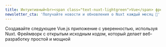 ```yaml
---
title: Интуитивный<br><span class="text-nuxt-lightgreen">Vue</span> фреймворк<br>
newsletter_cta: 'Получайте новости и обновления о Nuxt каждый месяц 💌'
---
```


Создавайте следующее Vue.js приложение с уверенностью, используя Nuxt. Фреймворк с <span title="лицензия MIT">открытым исходным кодом</span>, который делает веб-разработку простой и мощной
